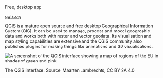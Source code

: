 Free, desktop app

[qgis.org](https://qgis.org/)

QGIS is a mature open source and free desktop Geographical Information System (GIS). It can be used to manage, process and model geographic data and works both with raster and vector geodata. Its visualisation and map styling capabilities are extensive and the QGIS community also publishes plugins for making things like animations and 3D visualisations.

![A screenshot of the QGIS interface showing a map of regions of the EU in shades of green and pink](Data%20visualisation%20design%20in%20practice%202%20tools%20208f06b06b0f4b21ad8ecf3047f02ce0/QGIS.png)

The QGIS interface. Source: Maarten Lambrechts, CC BY SA 4.0